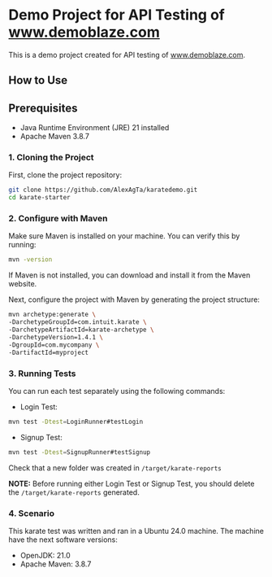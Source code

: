 # Demo Project for API Testing of www.demoblaze.com

This is a demo project created for API testing of www.demoblaze.com.

## How to Use

## Prerequisites
- Java Runtime Environment (JRE) 21 installed
- Apache Maven 3.8.7

### 1. Cloning the Project

First, clone the project repository:

```sh
git clone https://github.com/AlexAgTa/karatedemo.git
cd karate-starter
```
### 2. Configure with Maven

Make sure Maven is installed on your machine. You can verify this by running:
```sh
mvn -version
```

If Maven is not installed, you can download and install it from the Maven website.

Next, configure the project with Maven by generating the project structure:

```sh
mvn archetype:generate \
-DarchetypeGroupId=com.intuit.karate \
-DarchetypeArtifactId=karate-archetype \
-DarchetypeVersion=1.4.1 \
-DgroupId=com.mycompany \
-DartifactId=myproject

```

### 3. Running Tests

You can run each test separately using the following commands:

- Login Test:
```sh
mvn test -Dtest=LoginRunner#testLogin
```

- Signup Test:
```sh
mvn test -Dtest=SignupRunner#testSignup

```

Check that a new folder was created in `/target/karate-reports`

**NOTE:** Before running either Login Test or Signup Test, you should delete the `/target/karate-reports` generated.

### 4. Scenario

This karate test was written and ran in a Ubuntu 24.0 machine. The machine have the next software versions:

- OpenJDK: 21.0
- Apache Maven: 3.8.7
